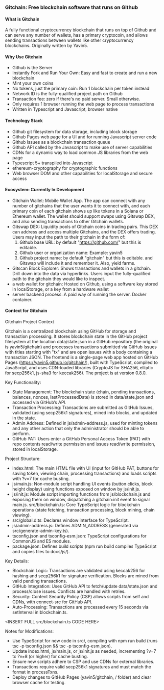 ### Gitchain: Free blockchain software that runs on Github

#### What is Gitchain

A fully functional cryptocurrency blockchain that runs on top of Github and can serve any number of wallets, has a primary cryptocoin, and allows sending transactions between wallets like other cryptocurrency blockchains. Originally written by Yavin5.

#### Why Use Gitchain

- Github is the Server
- Instantly Fork and Run Your Own: Easy and fast to create and run a new blockchain
- Mint your own coins
- No tokens, just the primary coin: Run 1 blockchain per token instead
- Network ID is the fully-qualified project path on Github
- Transaction fee: zero if there's no paid server. Small otherwise.
- Only requires 1 browser running the web page to process transactions
- Written in Typescript and Javascript, browser native

#### Technology Stack

- Github git filesystem for data storage, including block storage
- Github Pages web page for a UI and for running Javascript server code
- Github Issues as a blockchain transaction queue
- Github API called by the Javascript to make use of server capabilities
- CDNs for a dynamic way to load common JS libraries from the web page
- Typescript 5+ transpiled into Javascript
- ethereum-cryptography for cryptographic functions
- Web browser DOM and other capabilities for localStorage and secure access

#### Ecosystem: Currently In Development

- Gitchain Wallet: Mobile Wallet App. The app can connect with any number of gitchains that the user wants it to connect with, and each primary coin of each gitchain shows up like tokens in a Solana or Ethereum wallet. The wallet should support swaps using Gitswap DEX, and also sending transactions to other Gitchain wallets.
- Gitswap DEX: Liquidity pools of Gitchain coins in trading pairs. This DEX can address and access multiple Gitchains, and the DEX offers trading. Users may input the path to their gitchain in the form of:
  1. Github base URL: by default "https://github.com/" but this is editable.
  2. Github user or organization name: Example: yavin5
  3. Github project name: by default "gitchain" but this is editable.
  and Gitswap will include it and remember it. Also, yield farms.
- Gitscan Block Explorer: Shows transactions and wallets in a gitchain. Drill down into the data via hyperlinks. Users input the fully-qualified path to the gitchain they would like to inspect.
- a web wallet for gitchain: Hosted on Github, using a software key stored in localStorage, or a key from a hardware wallet
- server backend process: A paid way of running the server. Docker container.

#### Context for Gitchain

Gitchain Project Context

Gitchain is a centralized blockchain using GitHub for storage and transaction processing. It stores blockchain state in the GitHub project filesystem at the location data/state.json in a GitHub repository (the original is yavin5/gitchain) and processes transactions submitted via GitHub Issues with titles starting with "tx" and are open issues with a body containing a transaction JSON. The frontend is a single-page web app hosted on GitHub Pages (https://yavin5.github.io/gitchain/), built with TypeScript, compiled to JavaScript, and uses CDN-loaded libraries (CryptoJS for SHA256, elliptic for secp256k1, js-sha3 for keccak256). The project is at version 0.8.0.

Key Functionality:

- State Management: The blockchain state (chain, pending transactions, balances, nonces, lastProcessedDate) is stored in data/state.json and accessed via GitHub’s API.
- Transaction Processing: Transactions are submitted as GitHub Issues, validated (using secp256k1 signatures), mined into blocks, and updated in the state.
- Admin Address: Defined in js/admin-address.js, used for minting tokens and any  other action that only the administrator should be able to perform.
- GitHub PAT: Users enter a GitHub Personal Access Token (PAT) with repo contents read/write permission and issues read/write permission, stored in localStorage.

Project Structure:

- index.html: The main HTML file with UI (input for GitHub PAT, buttons for saving token, viewing chain, processing transactions) and loads scripts with ?v=7 for cache busting.
- js/main.js: Non-module script handling UI events (button clicks, block height display) using functions exposed on window by js/init.js.
- js/init.js: Module script importing functions from js/blockchain.js and exposing them on window, dispatching a gitchain:init event to signal main.js.
src/blockchain.ts: Core TypeScript logic for blockchain operations (state fetching, transaction processing, block mining, chain viewing).
- src/global.d.ts: Declares window interface for TypeScript.
- js/admin-address.js: Defines ADMIN_ADDRESS (generated via src/generate-admin-key.ts).
- tsconfig.json and tsconfig-esm.json: TypeScript configurations for CommonJS and ES modules.
- package.json: Defines build scripts (npm run build compiles TypeScript and copies files to docs/js/).

Key Details:

- Blockchain Logic: Transactions are validated using keccak256 for hashing and secp256k1 for signature verification. Blocks are mined from valid pending transactions.
- GitHub Integration: Uses GitHub API to fetch/update data/state.json and process/close issues. Conflicts are handled with retries.
- Security: Content Security Policy (CSP) allows scripts from self and CDNs, with connect-src for GitHub API.
- Auto-Processing: Transactions are processed every 15 seconds via setInterval in blockchain.ts.

<INSERT FULL src/blockchain.ts CODE HERE>

Notes for Modifications:

- Use TypeScript for new code in src/, compiling with npm run build (runs tsc -p tsconfig.json && tsc -p tsconfig-esm.json).
- Update index.html, js/main.js, or js/init.js as needed, incrementing ?v=7 to ?v=8 (or higher) for cache busting.
- Ensure new scripts adhere to CSP and use CDNs for external libraries.
- Transactions require valid secp256k1 signatures and must match the format in processTxns.
- Deploy changes to GitHub Pages (yavin5/gitchain, / folder) and clear browser cache for testing.

